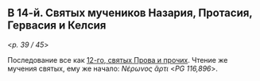 
## В 14-й. Святых мучеников Назария, Протасия, Гервасия и Келсия

<*p. 39 / 45*>

Последование все как [12-го, святых Прова и прочих](10_12_MES.ru.md). Чтение же мучения святых, ему же начало:
*Νέρωνος ἄρτι* <*PG 116,896*>.
